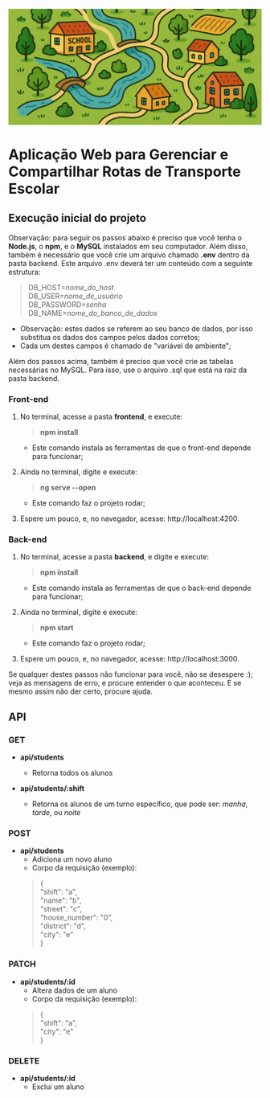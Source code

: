 ![descritive-image](pi-image.png)

# Aplicação Web para Gerenciar e Compartilhar Rotas de Transporte Escolar

## Execução inicial do projeto

Observação: para seguir os passos abaixo é preciso que você tenha o **Node.js**, o **npm**, e o **MySQL** instalados em seu computador. Além disso, também é necessário que você crie um arquivo chamado **.env** dentro da pasta backend. Este arquivo .env deverá ter um conteúdo com a seguinte estrutura:
>   DB_HOST=*nome_do_host*  
    DB_USER=*nome_de_usuário*  
    DB_PASSWORD=*senha*  
    DB_NAME=*nome_do_banco_de_dados*  
- Observação: estes dados se referem ao seu banco de dados, por isso substitua os dados dos campos pelos dados corretos;
- Cada um destes campos é chamado de "variável de ambiente";

Além dos passos acima, também é preciso que você crie as tabelas necessárias no MySQL. Para isso, use o arquivo .sql que está na raiz da pasta backend.

### Front-end

1. No terminal, acesse a pasta **frontend**, e execute:
    > **npm install**
    - Este comando instala as ferramentas de que o front-end depende para funcionar;

2. Ainda no terminal, digite e execute:
    > **ng serve --open**
    - Este comando faz o projeto rodar;

2. Espere um pouco, e, no navegador, acesse: http://localhost:4200.


### Back-end

1. No terminal, acesse a pasta **backend**, e digite e execute:
    > **npm install**
    - Este comando instala as ferramentas de que o back-end depende para funcionar;

2. Ainda no terminal, digite e execute:
    > **npm start**
    - Este comando faz o projeto rodar; 

3. Espere um pouco, e, no navegador, acesse: http://localhost:3000.



Se qualquer destes passos não funcionar para você, não se desespere :); veja as mensagens de erro, e procure entender o que aconteceu. E se mesmo assim não der certo, procure ajuda.


## API

### GET

- **api/students**
    - Retorna todos os alunos

- **api/students/:shift**
    - Retorna os alunos de um turno específico, que pode ser: *manha*, *tarde*, ou *noite*

### POST

- **api/students**
    - Adiciona um novo aluno
    - Corpo da requisição (exemplo):
    > {  
        "shift": "a",  
        "name": "b",  
        "street": "c",  
        "house_number": "0",  
        "district": "d",  
        "city": "e"  
      }

### PATCH

- **api/students/:id**
    - Altera dados de um aluno
    - Corpo da requisição (exemplo):
    > {  
        "shift": "a",  
        "city": "e"  
      }

### DELETE

- **api/students/:id**
    - Exclui um aluno



